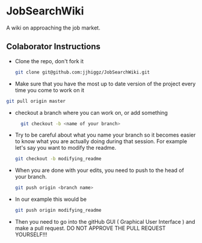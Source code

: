# JobSearchWiki

A wiki on approaching the job market.

## Colaborator Instructions

- Clone the repo, don't fork it
  
  ``` bash
  git clone git@github.com:jjhiggz/JobSearchWiki.git
  ```

- Make sure that you have the most up to date version of the project every time you come to work on it

``` bash
git pull origin master

```

- checkout a branch where you can work on, or add something

  ``` bash
    git checkout -b <name of your branch>
  ```

- Try to be careful about what you name your branch so it becomes easier to know what you are actually doing during that session. For example let's say you want to modify the readme.

    ``` bash
    git checkout -b modifying_readme
    ```

- When you are done with your edits, you need to push to the head of your branch. 

    ``` bash
    git push origin <branch name>
    ```

- In our example this would be 

    ``` bash
    git push origin modifying_readme
    ```

- Then you need to go into the gitHub GUI ( Graphical User Interface ) and make a pull request. DO NOT APPROVE THE PULL REQUEST YOURSELF!!!